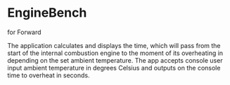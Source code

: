 # EngineBench
for Forward


The application calculates and displays the time,
which will pass from the start of the internal combustion engine to the moment of its overheating in
depending on the set ambient temperature. The app accepts
console user input ambient temperature in degrees Celsius and outputs
on the console time to overheat in seconds.
